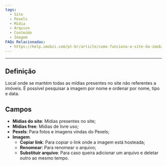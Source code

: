 ```yaml
---
tags:
  - Site
  - Pexels
  - Mídia
  - Arquivo
  - Conteúdo
  - Imagem
FAQs Relacionadas:
  - https://help.imobzi.com/pt-br/article/como-funciona-o-site-da-imobzi-j55id3/#3-como-alterar-a-imagemvideo-da-home-do-site
---
```

---
## Definição

Local onde se mantém todas as mídias presentes no site não referentes a imóveis. É possível pesquisar a imagem por nome e ordenar por nome, tipo e data.

## Campos

- **Mídias do site**: Mídias presentes no site;
- **Mídias free**: Mídias de livre uso;
- **Pexels**: Para fotos e imagens vindas do Pexels;
- **Imagem**.
	- **Copiar link**: Para copiar o link onde a imagem está hosteada;
	- **Renomear**: Para renomear o arquivo;
	- **Substituir arquivo**: Para caso queira adicionar um arquivo e deletar outro ao mesmo tempo.